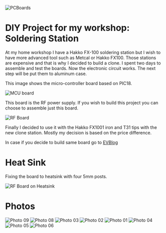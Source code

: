 ![PCBoards](/projects/hakko_fx951_clone/boards.jpg)

# DIY Project for my workshop: Soldering Station

At my home workshop I have a Hakko FX-100 soldering station but I wish to have more advanced tool such as Metcal or Hakko FX100.  Those stations are expensive and that is why I decided to build a clone. I spent two days to assemble and test the boards. Now the electronic circuit works. The next step will be put them to aluminum case.

This image shows the micro-controller board based on PIC18.

![MCU board](/projects/hakko_fx951_clone/board_1.jpg)

This board is the RF power supply.  If you wish to build this project you can choose to assemble just this board.

![RF Board](/projects/hakko_fx951_clone/board_2.jpg)

Finally I decided to use it with the Hakko FX1001 iron and T31 tips with the new clone station. Mostly my decision is based on the price difference.

In case if you decide to build same board go to [EVBlog](http://www.eevblog.com/forum/projects/diy-metcal-13-56-mhz-rf-supply/)

# Heat Sink

Fixing the board to heatsink with four 5mm posts.

![RF Board on Heatsink](/projects/hakko_fx951_clone/rf_board_on_heatsink.jpg) 

# Photos

![Photo 09](/projects/hakko_fx951_clone/diy_metcal_13mhz_rf_supply_09.jpg) 
![Photo 08](/projects/hakko_fx951_clone/diy_metcal_13mhz_rf_supply_08.jpg) 
![Photo 03](/projects/hakko_fx951_clone/diy_metcal_13mhz_rf_supply_03.jpg) 
![Photo 02](/projects/hakko_fx951_clone/diy_metcal_13mhz_rf_supply_02.jpg) 
![Photo 01](/projects/hakko_fx951_clone/diy_metcal_13mhz_rf_supply_01.jpg) 
![Photo 04](/projects/hakko_fx951_clone/diy_metcal_13mhz_rf_supply_04.jpg) 
![Photo 05](/projects/hakko_fx951_clone/diy_metcal_13mhz_rf_supply_05.jpg) 
![Photo 06](/projects/hakko_fx951_clone/diy_metcal_13mhz_rf_supply_06.jpg) 
